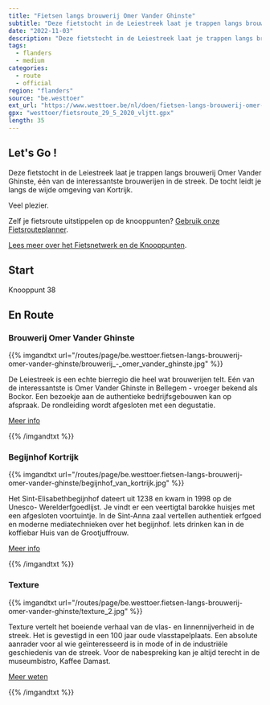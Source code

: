 ```yaml
---
title: "Fietsen langs brouwerij Omer Vander Ghinste"
subtitle: "Deze fietstocht in de Leiestreek laat je trappen langs brouwerij Omer Vander Ghinste, één van de interessantste brouwerijen in de streek"
date: "2022-11-03"
description: "Deze fietstocht in de Leiestreek laat je trappen langs brouwerij Omer Vander Ghinste, één van de interessantste brouwerijen in de streek" 
tags:
  - flanders
  - medium
categories: 
  - route
  - official
region: "flanders"
source: "be.westtoer"
ext_url: "https://www.westtoer.be/nl/doen/fietsen-langs-brouwerij-omer-vander-ghinste"
gpx: "westtoer/fietsroute_29_5_2020_vljtt.gpx"
length: 35
---
```


## Let's Go !

Deze fietstocht in de Leiestreek laat je trappen langs brouwerij Omer Vander Ghinste, één van de interessantste brouwerijen in de streek. De tocht leidt je langs de wijde omgeving van Kortrijk.

Veel plezier.

Zelf je fietsroute uitstippelen op de knooppunten? [Gebruik onze Fietsrouteplanner](http://www.westtoer.be/nl/fietsrouteplanner).

[Lees meer over het Fietsnetwerk en de Knooppunten](http://www.westtoer.be/nl/inspiratie/fietsnetwerk).

## Start 

Knooppunt 38 

## En Route

### Brouwerij Omer Vander Ghinste

{{% imgandtxt url="/routes/page/be.westtoer.fietsen-langs-brouwerij-omer-vander-ghinste/brouwerij_-_omer_vander_ghinste.jpg" %}}

De Leiestreek is een echte bierregio die heel wat brouwerijen telt. Eén van de interessantste is Omer Vander Ghinste in Bellegem - vroeger bekend als Bockor. Een bezoekje aan de authentieke bedrijfsgebouwen kan op afspraak. De rondleiding wordt afgesloten met een degustatie.

[Meer info](https://www.westtoer.be/nl/eten-drinken/brouwerij-omer-vander-ghinste)

{{% /imgandtxt %}}

### Begijnhof Kortrijk

{{% imgandtxt url="/routes/page/be.westtoer.fietsen-langs-brouwerij-omer-vander-ghinste/begijnhof_van_kortrijk.jpg" %}}

Het Sint-Elisabethbegijnhof dateert uit 1238 en kwam in 1998 op de Unesco- Werelderfgoedlijst. Je vindt er een veertigtal barokke huisjes met een afgesloten voortuintje. In de Sint-Anna zaal vertellen authentiek erfgoed en moderne mediatechnieken over het begijnhof. Iets drinken kan in de koffiebar Huis van de Grootjuffrouw.

[Meer info](https://www.westtoer.be/nl/doen/begijnhof-kortrijk)

{{% /imgandtxt %}}

### Texture

{{% imgandtxt url="/routes/page/be.westtoer.fietsen-langs-brouwerij-omer-vander-ghinste/texture_2.jpg" %}}

Texture vertelt het boeiende verhaal van de vlas- en linnennijverheid in de streek. Het is gevestigd in een 100 jaar oude vlasstapelplaats. Een absolute aanrader voor al wie geïnteresseerd is in mode of in de industriële geschiedenis van de streek. Voor de nabespreking kan je altijd terecht in de museumbistro, Kaffee Damast.

[Meer weten](https://www.westtoer.be/nl/doen/texture)

{{% /imgandtxt %}}
